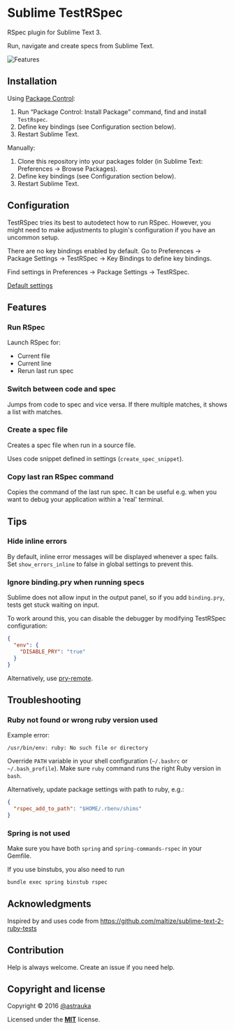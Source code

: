# Sublime TestRSpec

RSpec plugin for Sublime Text 3.

Run, navigate and create specs from Sublime Text.

![Features](recordings/features.gif)

## Installation

Using [Package Control](http://wbond.net/sublime_packages/package_control):

1. Run “Package Control: Install Package” command, find and install `TestRspec`.
2. Define key bindings (see Configuration section below).
3. Restart Sublime Text.

Manually:

1. Clone this repository into your packages folder (in Sublime Text: Preferences -> Browse Packages).
2. Define key bindings (see Configuration section below).
3. Restart Sublime Text.

## Configuration

TestRSpec tries its best to autodetect how to run RSpec. However, you might need to make adjustments to plugin's
configuration if you have an uncommon setup.

There are no key bindings enabled by default. Go to Preferences -> Package Settings -> TestRSpec -> Key Bindings to define key bindings.

Find settings in Preferences -> Package Settings -> TestRSpec.

[Default settings](https://github.com/astrauka/TestRSpec/blob/master/Preferences.sublime-settings)

## Features

### Run RSpec

Launch RSpec for:

* Current file
* Current line
* Rerun last run spec

### Switch between code and spec

Jumps from code to spec and vice versa. If there multiple matches, it shows a list with matches.

### Create a spec file

Creates a spec file when run in a source file.

Uses code snippet defined in settings (`create_spec_snippet`).

### Copy last ran RSpec command

Copies the command of the last run spec.
It can be useful e.g. when you want to debug your application within a 'real' terminal.

## Tips

### Hide inline errors

By default, inline error messages will be displayed whenever a spec fails. Set `show_errors_inline` to false in global
settings to prevent this.

### Ignore binding.pry when running specs

Sublime does not allow input in the output panel, so if you add `binding.pry`, tests get stuck
waiting on input.

To work around this, you can disable the debugger by modifying TestRSpec configuration:

```json
{
  "env": {
    "DISABLE_PRY": "true"
  }
}
```

Alternatively, use [pry-remote](https://github.com/Mon-Ouie/pry-remote).

## Troubleshooting

### Ruby not found or wrong ruby version used

Example error:

```
/usr/bin/env: ruby: No such file or directory
```

Override `PATH` variable in your shell configuration (`~/.bashrc` or `~/.bash_profile`).
Make sure `ruby` command runs the right Ruby version in `bash`.

Alternatively, update package settings with path to ruby, e.g.:

```json
{
  "rspec_add_to_path": "$HOME/.rbenv/shims"
}
```

### Spring is not used

Make sure you have both `spring` and `spring-commands-rspec` in your Gemfile.

If you use binstubs, you also need to run

```bash
bundle exec spring binstub rspec
```

## Acknowledgments

Inspired by and uses code from https://github.com/maltize/sublime-text-2-ruby-tests

## Contribution

Help is always welcome. Create an issue if you need help.

## Copyright and license

Copyright © 2016 [@astrauka](http://twitter.com/astrauka)

Licensed under the [**MIT**](http://miro.mit-license.org) license.
